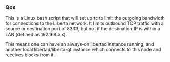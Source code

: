 ### Qos ###

This is a Linux bash script that will set up tc to limit the outgoing bandwidth for connections to the Liberta network. It limits outbound TCP traffic with a source or destination port of 8333, but not if the destination IP is within a LAN (defined as 192.168.x.x).

This means one can have an always-on libertad instance running, and another local libertad/liberta-qt instance which connects to this node and receives blocks from it.
